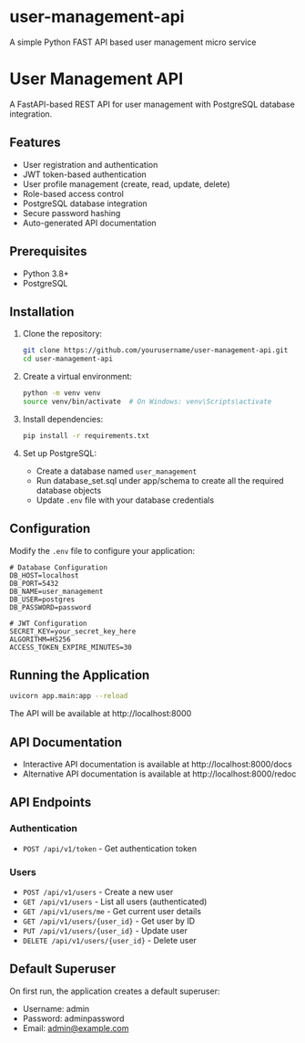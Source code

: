 # user-management-api
A simple Python FAST API based user management micro service
# User Management API

A FastAPI-based REST API for user management with PostgreSQL database integration.

## Features

- User registration and authentication
- JWT token-based authentication
- User profile management (create, read, update, delete)
- Role-based access control
- PostgreSQL database integration
- Secure password hashing
- Auto-generated API documentation

## Prerequisites

- Python 3.8+
- PostgreSQL

## Installation

1. Clone the repository:
   ```bash
   git clone https://github.com/yourusername/user-management-api.git
   cd user-management-api
   ```

2. Create a virtual environment:
   ```bash
   python -m venv venv
   source venv/bin/activate  # On Windows: venv\Scripts\activate
   ```

3. Install dependencies:
   ```bash
   pip install -r requirements.txt
   ```

4. Set up PostgreSQL:
   - Create a database named `user_management`
   - Run database_set.sql under app/schema to create all the required database objects
   - Update `.env` file with your database credentials

## Configuration

Modify the `.env` file to configure your application:

```
# Database Configuration
DB_HOST=localhost
DB_PORT=5432
DB_NAME=user_management
DB_USER=postgres
DB_PASSWORD=password

# JWT Configuration
SECRET_KEY=your_secret_key_here
ALGORITHM=HS256
ACCESS_TOKEN_EXPIRE_MINUTES=30
```

## Running the Application

```bash
uvicorn app.main:app --reload
```

The API will be available at http://localhost:8000

## API Documentation

- Interactive API documentation is available at http://localhost:8000/docs
- Alternative API documentation is available at http://localhost:8000/redoc

## API Endpoints

### Authentication
- `POST /api/v1/token` - Get authentication token

### Users
- `POST /api/v1/users` - Create a new user
- `GET /api/v1/users` - List all users (authenticated)
- `GET /api/v1/users/me` - Get current user details
- `GET /api/v1/users/{user_id}` - Get user by ID
- `PUT /api/v1/users/{user_id}` - Update user
- `DELETE /api/v1/users/{user_id}` - Delete user

## Default Superuser

On first run, the application creates a default superuser:
- Username: admin
- Password: adminpassword
- Email: admin@example.com
